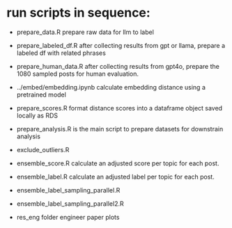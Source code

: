# run scripts in sequence:

- prepare_data.R   prepare raw data for llm to label
- prepare_labeled_df.R   after collecting results from gpt or llama, prepare a labeled df with related phrases
- prepare_human_data.R   after collecting results from gpt4o, prepare the 1080 sampled posts for human evaluation.
- ../embed/embedding.ipynb calculate embedding distance using a pretrained model
- prepare_scores.R format distance scores into a dataframe object saved locally as RDS
- prepare_analysis.R is the main script to prepare datasets for downstrain analysis


- exclude_outliers.R

- ensemble_score.R calculate an adjusted score per topic for each post.
- ensemble_label.R calculate an adjusted label per topic for each post.
- ensemble_label_sampling_parallel.R
- ensemble_label_sampling_parallel2.R

- res_eng folder engineer paper plots
